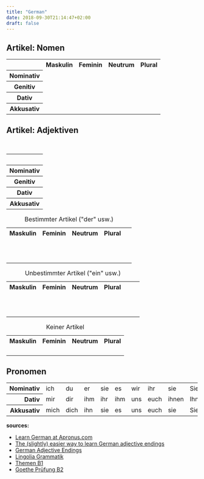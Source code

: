 ```yaml
---
title: "German"
date: 2018-09-30T21:14:47+02:00
draft: false
---
```


<section>

  <h2>Artikel: Nomen</h2>
  <table class="table">
    <tr>
      <th></th>
      <th>Maskulin</th>
      <th>Feminin</th>
      <th>Neutrum</th>
      <th>Plural</th>
    </tr>
    <tr>
      <th>Nominativ</th>
      <td class="der"></td>
      <td class="die"></td>
      <td class="das"></td>
      <td class="die"></td>
    </tr>
    <tr>
      <th>Genitiv</th>
      <td class="des"></td>
      <td class="der" rowspan="2"></td>
      <td class="des"></td>
      <td class="der"></td>
    </tr>
    <tr>
      <th>Dativ</th>
      <td class="dem"></td>
      <td class="dem"></td>
      <td class="den"></td>
    </tr>
    <tr>
      <th>Akkusativ</th>
      <td class="den"></td>
      <td class="die"></td>
      <td class="das"></td>
      <td class="die"></td>
    </tr>
  </table>
</section>
<section>
  <h2>Artikel: Adjektiven</h2>

  <div class="adj-wrap scrollable-x table">
    <table class="postatic">
      <caption>&nbsp;</caption>
      <tr>
        <th>&nbsp;</th>
      </tr>
      <tr>
        <th>Nominativ</th>
      </tr>
      <tr>
        <th>Genitiv</th>
      </tr>
      <tr>
        <th>Dativ</th>
      </tr>
      <tr>
        <th>Akkusativ</th>
      </tr>
    </table>
    <table>
      <caption>Bestimmter Artikel ("der" usw.)</caption>
        <tbody>
          <tr>
            <th>Maskulin</th>
            <th>Feminin</th>
            <th>Neutrum</th>
            <th>Plural</th>
          </tr>
          <tr>
            <td class="-e" colspan="3"></td>
            <td class="-en" rowspan="4"></td>
          </tr>
          <tr>
            <td class="-en" rowspan="3"></td>
            <td class="-en" rowspan="2"></td>
            <td class="-en" rowspan="2"></td>
            <td>&nbsp;</td>
          </tr>
          <tr>
            <td>&nbsp;</td>
          </tr>
          <tr>
            <td class="-e" colspan="2"></td>
          </tr>
        </tbody>
    </table>
    <table>
      <caption>Unbestimmter Artikel ("ein" usw.)</caption>
      <tbody>
        <tr>
          <th>Maskulin</th>
          <th>Feminin</th>
          <th>Neutrum</th>
          <th>Plural</th>
        </tr>
        <tr>
          <td class="-er"></td>
          <td class="-e"></td>
          <td class="-es"></td>
          <td class="-en" rowspan="4"></td>
        </tr>
        <tr>
          <td class="-en" rowspan="3"></td>
          <td class="-en" rowspan="2"></td>
          <td class="-en" rowspan="2"></td>
          <td>&nbsp;</td>
        </tr>
        <tr>
          <td>&nbsp;</td>
          <td>&nbsp;</td>
        </tr>
        <tr>
          <td class="-e"></td>
          <td class="-es"></td>
        </tr>
      </tbody>
    </table>
    <table>
      <caption>Keiner Artikel</caption>
        <tbody>
          <tr>
            <th>Maskulin</th>
            <th>Feminin</th>
            <th>Neutrum</th>
            <th>Plural</th>
          </tr>
          <tr>
            <td class="-er"></td>
            <td class="-e"></td>
            <td class="-es"></td>
            <td class="-e"></td>
          </tr>
          <tr>
            <td class="-en"></td>
            <td class="-er" rowspan="2"></td>
            <td class="-en"></td>
            <td class="-er"></td>
          </tr>
          <tr>
            <td class="-em"></td>
            <td class="-em"></td>
            <td class="-en"></td>
          </tr>
          <tr>
            <td class="-en"></td>
            <td class="-e"></td>
            <td class="-es"></td>
            <td class="-e"></td>
          </tr>
        </tbody>
    </table>
  </div>
</section>

<section>
  <h2>Pronomen</h2>
  <div class="scrollable-x">
    <table class="table table--grey">
      <tbody>
        <tr>
          <th align="right">Nominativ</th>
          <td>ich</td>
          <td>du</td>
          <td>er</td>
          <td>sie</td>
          <td>es</td>
          <td>wir</td>
          <td>ihr</td>
          <td>sie</td>
          <td>Sie</td>
        </tr>
        <tr>
          <th align="right">Dativ</th>
          <td>mir</td>
          <td>dir</td>
          <td>ihm</td>
          <td>ihr</td>
          <td>ihm</td>
          <td>uns</td>
          <td>euch</td>
          <td>ihnen</td>
          <td>Ihnen</td>
        </tr>
        <tr>
          <th align="right">Akkusativ</th>
          <td>mich</td>
          <td>dich</td>
          <td>ihn</td>
          <td>sie</td>
          <td>es</td>
          <td>uns</td>
          <td>euch</td>
          <td>sie</td>
          <td>Sie</td>
        </tr>
      </tbody>
    </table>
  </div>
</section>

**sources:**

- [Learn German at Apronus.com](https://www.apronus.com/learngerman/learngerman.htm)
- [The (slightly) easier way to learn German adjective endings](https://germangrinds.com/2011/06/14/the-slightly-easier-way-to-learn-german-adjective-endings/)
- [German Adjective Endings](https://www.apronus.com/learngerman/adj.htm)
- [Lingolia Grammatik](https://deutsch.lingolia.com/de/grammatik)
- [Themen B1](http://longua.org/b1.tips.php)
- [Goethe Prüfung B2](http://longua.org/b2.tips.goethe.php)
